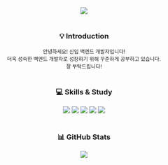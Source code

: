 <!-- 상단 배너 -->
<div align="center">
  <img src="https://capsule-render.vercel.app/api?type=slice&color=auto&height=200&text=Hello%20&fontAlign=60&rotate=13&fontAlignY=20&desc=I%27m%20JongHu&descAlign=70&descAlignY=40"/>
</div>

<br>

<div align="center">
  <h3>💡 Introduction</h3>
  <small>안녕하세요! 신입 백엔드 개발자입니다!</small><br>
  <small>더욱 성숙한 백엔드 개발자로 성장하기 위해 꾸준하게 공부하고 있습니다.</small><br>
  <small>잘 부탁드립니다!</small>
</div>

<br>

<div align="center">
  <h3>💻 Skills & Study</h3>
  <img src="https://img.shields.io/badge/Java-007396?style=flat&logo=java&logoColor=white"/>
  <img src="https://img.shields.io/badge/Spring-6DB33F?style=flat&logo=spring&logoColor=white"/>
  <img src="https://img.shields.io/badge/MySQL-4479A1?style=flat&logo=mysql&logoColor=white"/>
  <img src="https://img.shields.io/badge/Oracle-F80000?style=flat&logo=oracle&logoColor=white"/>
  <img src="https://img.shields.io/badge/AWS-232F3E?style=flat&logo=amazon-aws&logoColor=white"/>
</div>

<br>

<div align="center">
  <h3>📊 GitHub Stats</h3>
  <a href="https://github.com/JONGHUKIM/github-readme-stats">
    <img src="https://github-readme-stats.vercel.app/api/top-langs/?username=JONGHUKIM&layout=compact&theme=dark" />
  </a>
</div>
